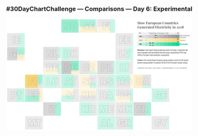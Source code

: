 ### #30DayChartChallenge — Comparisons — Day 6: Experimental
![](https://raw.githubusercontent.com/Z3tt/30DayChartChallenge/main/06_experimental/06_experimental.png)

